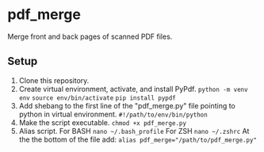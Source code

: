 # pdf_merge
Merge front and back pages of scanned PDF files.

## Setup
1. Clone this repository.
2. Create virtual environment, activate, and install PyPdf.
```python -m venv env```
```source env/bin/activate```
```pip install pypdf```
3. Add shebang to the first line of the "pdf_merge.py" file pointing to python in virtual environment.
```#!/path/to/env/bin/python```
4. Make the script executable.
```chmod +x pdf_merge.py```
5. Alias script.
For BASH
```nano ~/.bash_profile```
For ZSH
```nano ~/.zshrc```
At the the bottom of the file add:
```alias pdf_merge="/path/to/pdf_merge.py"```
